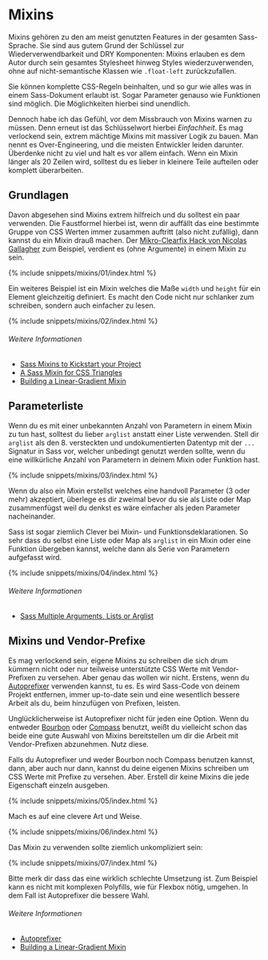 
# Mixins

Mixins gehören zu den am meist genutzten Features in der gesamten Sass-Sprache. Sie sind aus gutem Grund der Schlüssel zur Wiederverwendbarkeit und DRY Komponenten: Mixins erlauben es dem Autor durch sein gesamtes Stylesheet hinweg Styles wiederzuverwenden, ohne auf nicht-semantische Klassen wie `.float-left` zurückzufallen.

Sie können komplette CSS-Regeln beinhalten, und so gur wie alles was in einem Sass-Dokument erlaubt ist. Sogar Parameter genauso wie Funktionen sind möglich. Die Möglichkeiten hierbei sind unendlich.

Dennoch habe ich das Gefühl, vor dem Missbrauch von Mixins warnen zu müssen. Denn erneut ist das Schlüsselwort hierbei *Einfachheit*. Es mag verlockend sein, extrem mächtige Mixins mit massiver Logik zu bauen. Man nennt es Over-Engineering, und die meisten Entwickler leiden darunter. Überdenke nicht zu viel und halt es vor allem einfach. Wenn ein Mixin länger als 20 Zeilen wird, solltest du es lieber in kleinere Teile aufteilen oder komplett überarbeiten.

## Grundlagen

Davon abgesehen sind Mixins extrem hilfreich und du solltest ein paar verwenden. Die Faustformel hierbei ist, wenn dir auffällt das eine bestimmte Gruppe von CSS Werten immer zusammen auftritt (also nicht zufällig), dann kannst du ein Mixin drauß machen. Der [Mikro-Clearfix Hack von Nicolas Gallagher](http://nicolasgallagher.com/micro-clearfix-hack/) zum Beispiel, verdient es (ohne Argumente) in einem Mixin zu sein.

{% include snippets/mixins/01/index.html %}

Ein weiteres Beispiel ist ein Mixin welches die Maße `width` und `height` für ein Element gleichzeitig definiert. Es macht den Code nicht nur schlanker zum schreiben, sondern auch einfacher zu lesen.

{% include snippets/mixins/02/index.html %}

###### Weitere Informationen

* [Sass Mixins to Kickstart your Project](http://www.sitepoint.com/sass-mixins-kickstart-project/)
* [A Sass Mixin for CSS Triangles](http://www.sitepoint.com/sass-mixin-css-triangles/)
* [Building a Linear-Gradient Mixin](http://www.sitepoint.com/building-linear-gradient-mixin-sass/)

## Parameterliste

Wenn du es mit einer unbekannten Anzahl von Parametern in einem Mixin zu tun hast, solltest du lieber `arglist` anstatt einer Liste verwenden. Stell dir `arglist` als den 8. versteckten und undokumentierten Datentyp mit der `...` Signatur in Sass vor, welcher unbedingt genutzt werden sollte, wenn du eine willkürliche Anzahl von Parametern in deinem Mixin oder Funktion hast.

{% include snippets/mixins/03/index.html %}

Wenn du also ein Mixin erstellst welches eine handvoll Parameter (3 oder mehr)  akzeptiert, überlege es dir zweimal bevor du sie als Liste oder Map zusammenfügst weil du denkst es wäre einfacher als jeden Parameter nacheinander.

Sass ist sogar ziemlich Clever bei Mixin- und Funktionsdeklarationen. So sehr dass du selbst eine Liste oder Map als `arglist` in ein Mixin oder eine Funktion übergeben kannst, welche dann als Serie von Parametern aufgefasst wird.

{% include snippets/mixins/04/index.html %}

###### Weitere Informationen

* [Sass Multiple Arguments, Lists or Arglist](http://www.sitepoint.com/sass-multiple-arguments-lists-or-arglist/)

## Mixins und Vendor-Prefixe

Es mag verlockend sein, eigene Mixins zu schreiben die sich drum kümmern nicht oder nur teilweise unterstützte CSS Werte mit Vendor-Prefixen zu versehen. Aber genau das wollen wir nicht. Erstens, wenn du [Autoprefixer](https://github.com/postcss/autoprefixer) verwenden kannst, tu es. Es wird Sass-Code von deinem Projekt entfernen, immer up-to-date sein und eine wesentlich bessere Arbeit als du, beim hinzufügen von Prefixen, leisten.

Unglücklicherweise ist Autoprefixer nicht für jeden eine Option. Wenn du entweder [Bourbon](http://bourbon.io/) oder [Compass](http://compass-style.org/) benutzt, weißt du vielleicht schon das beide eine gute Auswahl von Mixins bereitstellen um dir die Arbeit mit Vendor-Prefixen abzunehmen. Nutz diese.

Falls du Autoprefixer und weder Bourbon noch Compass benutzen kannst, dann, aber auch nur dann, kannst du deine eigenen Mixins schreiben um CSS Werte mit Prefixe zu versehen. Aber. Erstell dir keine Mixins die jede Eigenschaft einzeln ausgeben.

{% include snippets/mixins/05/index.html %}

Mach es auf eine clevere Art und Weise.

{% include snippets/mixins/06/index.html %}

Das Mixin zu verwenden sollte ziemlich unkompliziert sein:

{% include snippets/mixins/07/index.html %}

Bitte merk dir dass das eine wirklich schlechte Umsetzung ist. Zum Beispiel kann es nicht mit komplexen Polyfills, wie für Flexbox nötig, umgehen. In dem Fall ist Autoprefixer die bessere Wahl.

###### Weitere Informationen

* [Autoprefixer](https://github.com/postcss/autoprefixer)
* [Building a Linear-Gradient Mixin](http://www.sitepoint.com/building-linear-gradient-mixin-sass/)

